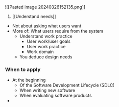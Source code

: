 ![[Pasted image 20240326152135.png]]
1. [[Understand needs]]


- Not about asking what users want
- More of: What users require from the system
	- Understand work practice
		- User work/user goals
		- User work practice
		- Work domain
	- You deduce design needs
### When to apply
- At the beginning
	- Of the Software Development Lifecycle (SDLC)
	- When writing new software
	- When evaluating software products
- 